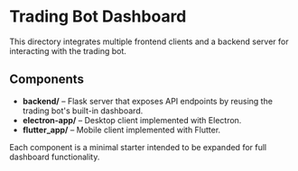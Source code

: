 # Trading Bot Dashboard

This directory integrates multiple frontend clients and a backend server for interacting with the trading bot.

## Components

- **backend/** – Flask server that exposes API endpoints by reusing the trading bot's built-in dashboard.
- **electron-app/** – Desktop client implemented with Electron.
- **flutter_app/** – Mobile client implemented with Flutter.

Each component is a minimal starter intended to be expanded for full dashboard functionality.
